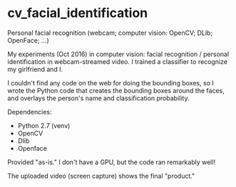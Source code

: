# cv_facial_identification
Personal facial recognition (webcam; computer vision: OpenCV; DLib; OpenFace; ...)

My experiments (Oct 2016) in computer vision: facial recognition / personal identification in webcam-streamed video.
I trained a classifier to recognize my girlfriend and I.

I couldn't find any code on the web for doing the bounding boxes, so I wrote the Python code that creates the bounding boxes around the faces, and overlays the person's name and classification probability.

Dependencies:

* Python 2.7 (venv)
* OpenCV
* Dlib
* Openface

Provided "as-is."  I don't have a GPU, but the code ran remarkably well!

The uploaded video (screen capture) shows the final "product."
